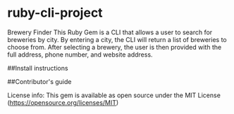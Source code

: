 # ruby-cli-project
Brewery Finder
This Ruby Gem is a CLI that allows a user to search for breweries by city.  By entering a city, the CLI will return a
list of breweries to choose from.  After selecting a brewery, the user is then provided with the full address, phone 
number, and website address.  

##Install instructions

##Contributor's guide

License info:
This gem is available as open source under the MIT License (https://opensource.org/licenses/MIT)